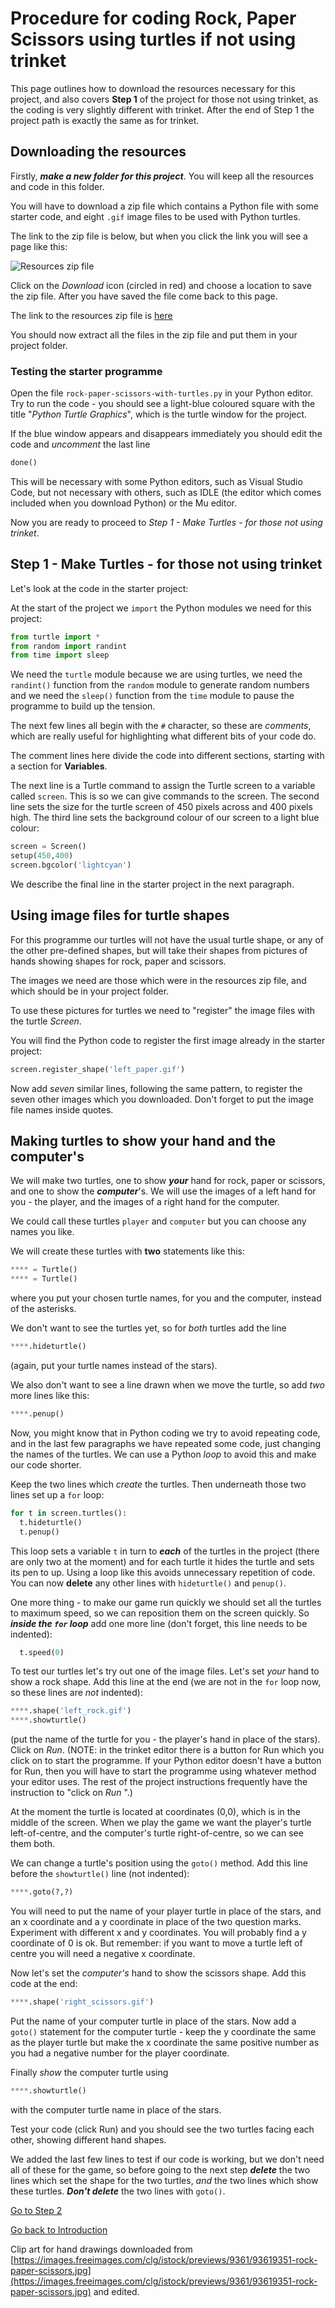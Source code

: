 # Procedure for coding Rock, Paper Scissors using turtles if not using trinket

This page outlines how to download the resources necessary for this project, and also covers **Step 1** of the project for those not using trinket, as the coding is very slightly different with trinket. After the end of Step 1 the project path is exactly the same as for trinket.

## Downloading the resources

Firstly, ***make a new folder for this project***. You will keep all the resources and code in this folder.

You will have to download a zip file which contains a Python file with some starter code, and eight ```.gif``` image files to be used with Python turtles.

The link to the zip file is below, but when you click the link you will see a page like this:

![Resources zip file](Download_button.png "Graphic showing the download button")

Click on the *Download* icon (circled in red) and choose a location to save the zip file. After you have saved the file come back to this page.

The link to the resources zip file is [here](Rock-Paper-Scissors-resources.zip)

You should now extract all the files in the zip file and put them in your project folder.

### Testing the starter programme

Open the file ```rock-paper-scissors-with-turtles.py``` in your Python editor. Try to run the code - you should see a light-blue coloured square with the title "*Python Turtle Graphics*", which is the turtle window for the project.

If the blue window appears and disappears immediately you should edit the code and *uncomment* the last line

```python
done()
```

This will be necessary with some Python editors, such as Visual Studio Code, but not necessary with others, such as IDLE (the editor which comes included when you download Python) or the Mu editor.

 Now you are ready to proceed to *Step 1 - Make Turtles - for those not using trinket*.

## Step 1 - Make Turtles - for those not using trinket

Let's look at the code in the starter project:

At the start of the project we ```import``` the Python modules we need for this project:

```python
from turtle import *
from random import randint
from time import sleep
```

We need the ```turtle``` module because we are using turtles, we need the ```randint()``` function from the ```random``` module to generate random numbers and we need the ```sleep()``` function from the ```time``` module to pause the programme to build up the tension.

The next few lines all begin with the ```#``` character, so these are *comments*, which are really useful for highlighting what different bits of your code do.

The comment lines here divide the code into different sections, starting with a section for **Variables**.

The next line is a Turtle command to assign the Turtle screen to a variable called ```screen```. This is so we can give commands to the screen. The second line sets the size for the turtle screen of 450 pixels across and 400 pixels high. The third line sets the background colour of our screen to a light blue colour:

```python
screen = Screen()
setup(450,400)
screen.bgcolor('lightcyan')
```

We describe the final line in the starter project in the next paragraph.

## Using image files for turtle shapes

For this programme our turtles will not have the usual turtle shape, or any of the other pre-defined shapes, but will take their shapes from pictures of hands showing shapes for rock, paper and scissors.

The images we need are those which were in the resources zip file, and which should be in your project folder.

To use these pictures for turtles we need to "register" the image files with the turtle *Screen*.

You will find the Python code to register the first image already in the starter project:

```python
screen.register_shape('left_paper.gif')
```

Now add *seven* similar lines, following the same pattern, to register the seven other images which you downloaded. Don't forget to put the image file names inside quotes.

## Making turtles to show your hand and the computer's

We will make two turtles, one to show ***your*** hand for rock, paper or scissors, and one to show the ***computer***'s. We will use the images of a left hand for you - the player, and the images of a right hand for the computer.

We could call these turtles ```player``` and ```computer``` but you can choose any names you like.

We will create these turtles with **two** statements like this:

```python
**** = Turtle()
**** = Turtle()
```

where you put your chosen turtle names, for you and the computer, instead of the asterisks.

We don't want to see the turtles yet, so for *both* turtles add the line

```python
****.hideturtle()
```

(again, put your turtle names instead of the stars).

We also don't want to see a line drawn when we move the turtle, so add *two* more lines like this:

```python
****.penup()
```

Now, you might know that in Python coding we try to avoid repeating code, and in the last few paragraphs we have repeated some code, just changing the names of the turtles. We can use a Python *loop* to avoid this and make our code shorter.

Keep the two lines which *create* the turtles. Then underneath  those two lines set up a ```for``` loop:

```python
for t in screen.turtles():
  t.hideturtle()
  t.penup()
```

This loop sets a variable ```t``` in turn to ***each*** of the turtles in the project (there are only two at the moment) and for each turtle it hides the turtle and sets its pen to up. Using a loop like this avoids unnecessary repetition of code. You can now **delete** any other lines with ```hideturtle()``` and ```penup()```.

One more thing - to make our game run quickly we should set all the turtles to maximum speed, so we can reposition them on the screen quickly. So ***inside the ```for``` loop*** add one more line (don't forget, this line needs to be indented):

```python
  t.speed(0)
```

To test our turtles let's try out one of the image files. Let's set *your* hand to show a rock shape. Add this line at the end (we are not in the ```for``` loop now, so these lines are *not* indented):

```python
****.shape('left_rock.gif')
****.showturtle()
```

(put the name of the turtle for you - the player's hand in place of the stars). Click on *Run*. (NOTE: in the trinket editor there is a button for Run which you click on to start the programme. If your Python editor doesn't have a button for Run, then you will have to start the programme using whatever method your editor uses. The rest of the project instructions frequently have the instruction to "click on *Run* ".)

At the moment the turtle is located at coordinates (0,0), which is in the middle of the screen. When we play the game we want the player's turtle left-of-centre, and the computer's turtle right-of-centre, so we can see them both.

We can change a turtle's position using the ```goto()``` method. Add this line before the ```showturtle()``` line (not indented):

```python
****.goto(?,?)
```

You will need to put the name of your player turtle in place of the stars, and an x coordinate and a y coordinate in place of the two question marks. Experiment with different x and y coordinates. You will probably find a y coordinate of 0 is ok. But remember: if you want to move a turtle left of centre you will need a negative x coordinate.

Now let's set the *computer's* hand to show the scissors shape. Add this code at the end:

```python
****.shape('right_scissors.gif')
```

Put the name of your computer turtle in place of the stars. Now add a ```goto()``` statement for the computer turtle - keep the y coordinate the same as the player turtle but make the x coordinate the same positive number as you had a negative number for the player coordinate.

Finally *show* the computer turtle using

```python
****.showturtle()
```

with the computer turtle name in place of the stars.

Test your code (click Run) and you should see the two turtles facing each other, showing different hand shapes.

We added the last few lines to test if our code is working, but we don't need all of these for the game, so before going to the next step ***delete*** the two lines which set the shape for the two turtles, *and* the two lines which show these turtles. ***Don't delete*** the two lines with ```goto()```.

[Go to Step 2](../Step2-Choose-the-shape-trinket)

[Go back to Introduction](../README.md)

Clip art for hand drawings downloaded from [https://images.freeimages.com/clg/istock/previews/9361/93619351-rock-paper-scissors.jpg](https://images.freeimages.com/clg/istock/previews/9361/93619351-rock-paper-scissors.jpg) and edited.

